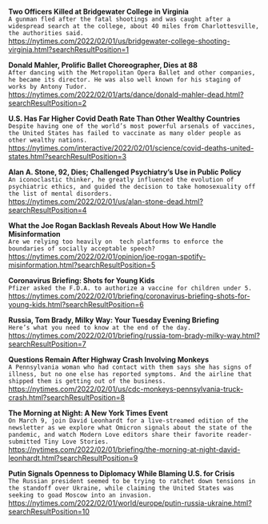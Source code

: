 **Two Officers Killed at Bridgewater College in Virginia**\
`A gunman fled after the fatal shootings and was caught after a widespread search at the college, about 40 miles from Charlottesville, the authorities said.`\
https://nytimes.com/2022/02/01/us/bridgewater-college-shooting-virginia.html?searchResultPosition=1

**Donald Mahler, Prolific Ballet Choreographer, Dies at 88**\
`After dancing with the Metropolitan Opera Ballet and other companies, he became its director. He was also well known for his staging of works by Antony Tudor.`\
https://nytimes.com/2022/02/01/arts/dance/donald-mahler-dead.html?searchResultPosition=2

**U.S. Has Far Higher Covid Death Rate Than Other Wealthy Countries**\
`Despite having one of the world’s most powerful arsenals of vaccines, the United States has failed to vaccinate as many older people as other wealthy nations.`\
https://nytimes.com/interactive/2022/02/01/science/covid-deaths-united-states.html?searchResultPosition=3

**Alan A. Stone, 92, Dies; Challenged Psychiatry’s Use in Public Policy**\
`An iconoclastic thinker, he greatly influenced the evolution of psychiatric ethics, and guided the decision to take homosexuality off the list of mental disorders.`\
https://nytimes.com/2022/02/01/us/alan-stone-dead.html?searchResultPosition=4

**What the Joe Rogan Backlash Reveals About How We Handle Misinformation**\
`Are we relying too heavily on  tech platforms to enforce the boundaries of socially acceptable speech?`\
https://nytimes.com/2022/02/01/opinion/joe-rogan-spotify-misinformation.html?searchResultPosition=5

**Coronavirus Briefing: Shots for Young Kids**\
`Pfizer asked the F.D.A. to authorize a vaccine for children under 5.`\
https://nytimes.com/2022/02/01/briefing/coronavirus-briefing-shots-for-young-kids.html?searchResultPosition=6

**Russia, Tom Brady, Milky Way: Your Tuesday Evening Briefing**\
`Here’s what you need to know at the end of the day.`\
https://nytimes.com/2022/02/01/briefing/russia-tom-brady-milky-way.html?searchResultPosition=7

**Questions Remain After Highway Crash Involving Monkeys**\
`A Pennsylvania woman who had contact with them says she has signs of illness, but no one else has reported symptoms. And the airline that shipped them is getting out of the business.`\
https://nytimes.com/2022/02/01/us/cdc-monkeys-pennsylvania-truck-crash.html?searchResultPosition=8

**The Morning at Night: A New York Times Event**\
`On March 9, join David Leonhardt for a live-streamed edition of the newsletter as we explore what Omicron signals about the state of the pandemic, and watch Modern Love editors share their favorite reader-submitted Tiny Love Stories.`\
https://nytimes.com/2022/02/01/briefing/the-morning-at-night-david-leonhardt.html?searchResultPosition=9

**Putin Signals Openness to Diplomacy While Blaming U.S. for Crisis**\
`The Russian president seemed to be trying to ratchet down tensions in the standoff over Ukraine, while claiming the United States was seeking to goad Moscow into an invasion.`\
https://nytimes.com/2022/02/01/world/europe/putin-russia-ukraine.html?searchResultPosition=10


